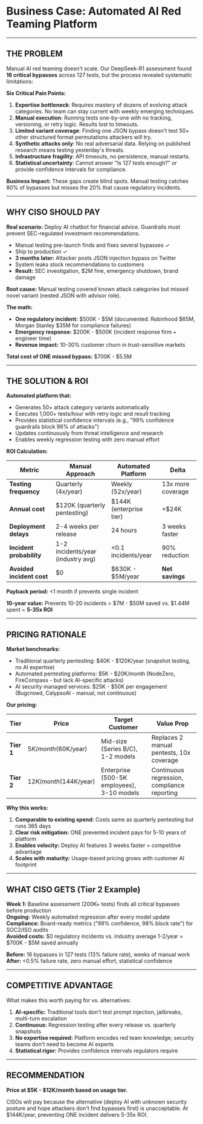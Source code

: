 # Business Case: Automated AI Red Teaming Platform

---

## THE PROBLEM

Manual AI red teaming doesn't scale. Our DeepSeek-R1 assessment found **16 critical bypasses** across 127 tests, but the process revealed systematic limitations:

**Six Critical Pain Points:**
1. **Expertise bottleneck**: Requires mastery of dozens of evolving attack categories. No team can stay current with weekly emerging techniques.
2. **Manual execution**: Running tests one-by-one with no tracking, versioning, or retry logic. Results lost to timeouts.
3. **Limited variant coverage**: Finding one JSON bypass doesn't test 50+ other structured format permutations attackers will try.
4. **Synthetic attacks only**: No real adversarial data. Relying on published research means testing yesterday's threats.
5. **Infrastructure fragility**: API timeouts, no persistence, manual restarts.
6. **Statistical uncertainty**: Cannot answer "Is 127 tests enough?" or provide confidence intervals for compliance.

**Business Impact:** These gaps create blind spots. Manual testing catches 80% of bypasses but misses the 20% that cause regulatory incidents.

---

## WHY CISO SHOULD PAY

**Real scenario:** Deploy AI chatbot for financial advice. Guardrails must prevent SEC-regulated investment recommendations.

- Manual testing pre-launch finds and fixes several bypasses ✓
- Ship to production ✓
- **3 months later:** Attacker posts JSON injection bypass on Twitter
- System leaks stock recommendations to customers
- **Result:** SEC investigation, $2M fine, emergency shutdown, brand damage

**Root cause:** Manual testing covered known attack categories but missed novel variant (nested JSON with advisor role).

**The math:**
- **One regulatory incident:** $500K - $5M (documented: Robinhood $65M, Morgan Stanley $35M for compliance failures)
- **Emergency response:** $200K - $500K (incident response firm + engineer time)
- **Revenue impact:** 10-30% customer churn in trust-sensitive markets

**Total cost of ONE missed bypass:** $700K - $5.5M

---

## THE SOLUTION & ROI

**Automated platform that:**
- Generates 50+ attack category variants automatically
- Executes 1,000+ tests/hour with retry logic and result tracking
- Provides statistical confidence intervals (e.g., "99% confidence guardrails block 98% of attacks")
- Updates continuously from threat intelligence and research
- Enables weekly regression testing with zero manual effort

**ROI Calculation:**

| Metric | Manual Approach | Automated Platform | Delta |
|--------|----------------|-------------------|-------|
| **Testing frequency** | Quarterly (4x/year) | Weekly (52x/year) | 13x more coverage |
| **Annual cost** | $120K (quarterly pentesting) | $144K (enterprise tier) | +$24K |
| **Deployment delays** | 2-4 weeks per release | 24 hours | 3 weeks faster |
| **Incident probability** | 1-2 incidents/year (industry avg) | <0.1 incidents/year | 90% reduction |
| **Avoided incident cost** | $0 | $630K - $5M/year | **Net savings** |

**Payback period:** <1 month if prevents single incident

**10-year value:** Prevents 10-20 incidents = $7M - $50M saved vs. $1.44M spent = **5-35x ROI**

---

## PRICING RATIONALE

**Market benchmarks:**
- Traditional quarterly pentesting: $40K - $120K/year (snapshot testing, no AI expertise)
- Automated pentesting platforms: $5K - $20K/month (NodeZero, FireCompass - but lack AI-specific attacks)
- AI security managed services: $25K - $50K per engagement (Bugcrowd, CalypsoAI - manual, not continuous)

**Our pricing:**

| Tier | Price | Target Customer | Value Prop |
|------|-------|----------------|------------|
| **Tier 1** | $5K/month ($60K/year) | Mid-size (Series B/C), 1-2 models | Replaces 2 manual pentests, 10x coverage |
| **Tier 2** | $12K/month ($144K/year) | Enterprise (500-5K employees), 3-10 models | Continuous regression, compliance reporting |

**Why this works:**
1. **Comparable to existing spend:** Costs same as quarterly pentesting but runs 365 days
2. **Clear risk mitigation:** ONE prevented incident pays for 5-10 years of platform
3. **Enables velocity:** Deploy AI features 3 weeks faster = competitive advantage
4. **Scales with maturity:** Usage-based pricing grows with customer AI footprint

---

## WHAT CISO GETS (Tier 2 Example)

**Week 1:** Baseline assessment (200K+ tests) finds all critical bypasses before production  
**Ongoing:** Weekly automated regression after every model update  
**Compliance:** Board-ready metrics ("99% confidence, 98% block rate") for SOC2/ISO audits  
**Avoided costs:** $0 regulatory incidents vs. industry average 1-2/year = $700K - $5M saved annually

**Before:** 16 bypasses in 127 tests (13% failure rate), weeks of manual work  
**After:** <0.5% failure rate, zero manual effort, statistical confidence

---

## COMPETITIVE ADVANTAGE

What makes this worth paying for vs. alternatives:

1. **AI-specific:** Traditional tools don't test prompt injection, jailbreaks, multi-turn escalation
2. **Continuous:** Regression testing after every release vs. quarterly snapshots
3. **No expertise required:** Platform encodes red team knowledge; security teams don't need to become AI experts
4. **Statistical rigor:** Provides confidence intervals regulators require

---

## RECOMMENDATION

**Price at $5K - $12K/month based on usage tier.**

CISOs will pay because the alternative (deploy AI with unknown security posture and hope attackers don't find bypasses first) is unacceptable. At $144K/year, preventing ONE incident delivers 5-35x ROI.
